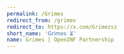 ```yaml
---
permalink: /Grimes
redirect_from: /grimes
redirect_to: https://x.com/Grimezsz
short_name: '𝖦𝗋𝗂𝗆𝖾𝗌 ⏳'
name: Grimes | OpenINF Partnership
---
```

